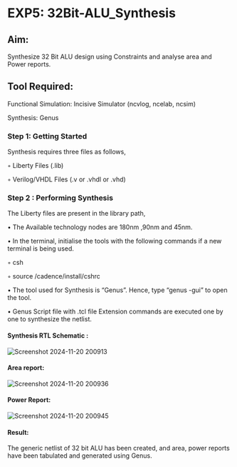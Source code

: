 # EXP5: 32Bit-ALU_Synthesis

## Aim:

Synthesize 32 Bit ALU design using Constraints and analyse area and Power reports.

## Tool Required:

Functional Simulation: Incisive Simulator (ncvlog, ncelab, ncsim)

Synthesis: Genus

### Step 1: Getting Started

Synthesis requires three files as follows,

◦ Liberty Files (.lib)

◦ Verilog/VHDL Files (.v or .vhdl or .vhd)

### Step 2 : Performing Synthesis

The Liberty files are present in the library path,

• The Available technology nodes are 180nm ,90nm and 45nm.

• In the terminal, initialise the tools with the following commands if a new terminal is being
used.

◦ csh

◦ source /cadence/install/cshrc

• The tool used for Synthesis is “Genus”. Hence, type “genus -gui” to open the tool.

• Genus Script file with .tcl file Extension commands are executed one by one to synthesize the netlist.

#### Synthesis RTL Schematic :
![Screenshot 2024-11-20 200913](https://github.com/user-attachments/assets/c333ae42-b05a-4bcc-848c-7bb57ad882be)

#### Area report:
![Screenshot 2024-11-20 200936](https://github.com/user-attachments/assets/22c5aac1-1822-4993-8e54-eb163dfa1de5)

#### Power Report:
![Screenshot 2024-11-20 200945](https://github.com/user-attachments/assets/8e02fb8c-acf8-489c-a1cc-d14958662c68)

#### Result: 

The generic netlist of 32 bit ALU  has been created, and area, power reports have been tabulated and generated using Genus.
